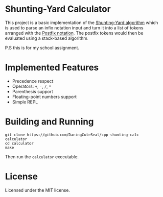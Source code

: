 # Shunting-Yard Calculator

This project is a basic implementation of the [Shunting-Yard algorithm](https://en.wikipedia.org/wiki/Shunting_yard_algorithm) which is used to parse an infix notation input and turn it into a list of tokens arranged with the [Postfix notation](https://en.wikipedia.org/wiki/Reverse_Polish_notation). The postfix tokens would then be evaluated using a stack-based algorithm.

P.S this is for my school assignment.

# Implemented Features

- Precedence respect
- Operators: `+`, `-`, `/`, `*`
- Parenthesis support
- Floating-point numbers support
- Simple REPL


# Building and Running

```
git clone https://github.com/DaringCuteSeal/cpp-shunting-calc calculator
cd calculator
make
```

Then run the `calculator` executable.

# License

Licensed under the MIT license.
